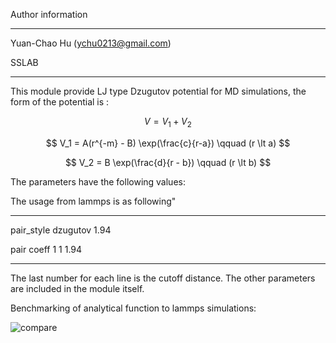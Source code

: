 Author information

-----------------------------------------------

Yuan-Chao Hu (ychu0213@gmail.com)

SSLAB

--------------------------------------------------------



This module provide LJ type Dzugutov potential for MD simulations,
the form of the potential is :

$$
V = V_1 + V_2
$$

$$
V_1 = A(r^{-m} - B) \exp(\frac{c}{r-a}) \qquad (r \lt a)
$$

$$
V_2 = B \exp(\frac{d}{r - b}) \qquad (r \lt b)
$$

The parameters have the following values:




The usage from lammps is as following"

----

pair_style       dzugutov 1.94

pair coeff       1 1 1.94

----

The last number for each line is the cutoff distance.
The other parameters are included in the module itself.


Benchmarking of analytical function to lammps simulations:

![compare](./test/twoatoms/compare_twoatoms.png)